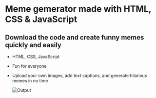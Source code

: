 # Meme gemerator made with HTML, CSS & JavaScript

## Download the code and create funny memes quickly and easily

- HTML, CSS, JavaScript
- Fun for everyone
- Upload your own images, add text captions, and generate hilarious memes in no time

  ![Output](https://github.com/LiamThomas21/meme-generator/preview.jpg)

